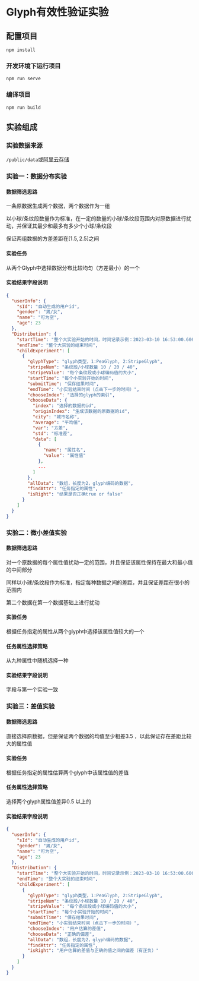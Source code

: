 # Glyph有效性验证实验

## 配置项目
```
npm install
```

### 开发环境下运行项目
```
npm run serve
```

### 编译项目
```
npm run build
```

## 实验组成

### 实验数据来源
`/public/data`或[阿里云存储]([阿里云存储]:https://leisir-note-image.oss-cn-hangzhou.aliyuncs.com/glyph_experiment_new/)

### 实验一：数据分布实验

#### 数据筛选思路

一条原数据生成两个数据，两个数据作为一组

以小球/条纹段数量作为标准，在一定的数量的小球/条纹段范围内对原数据进行扰动，并保证其最少和最多有多少个小球/条纹段

保证两组数据的方差差距在$[1.5,2.5]$之间

#### 实验任务
从两个Glyph中选择数据分布比较均匀（方差最小）的一个

#### 实验结果字段说明
```json
{
  "userInfo": {
    "sId": "自动生成的用户id",
    "gender": "男/女",
    "name": "可为空",
    "age": 23
  },
  "Distribution": {
    "startTime": "整个大实验开始的时间，时间记录示例：2023-03-10 16:53:00.606",
    "endTime": "整个大实验的结束时间",
    "childExperiment": [
      {
        "glyphType": "glyph类型，1:PeaGlyph, 2:StripeGlyph",
        "stripeNum": "条纹段/小球数量 10 / 20 / 40",
        "stripeValue": "每个条纹段或小球编码值的大小",
        "startTime": "每个小实验开始的时间",
        "submitTime": "保存结果时间",
        "endTime": "小实验结束时间（点击下一步的时间）",
        "chooseIndex": "选择的glyph的索引",
        "chooseData": {
          "index": "选择的数据的id",
          "originIndex": "生成该数据的原数据的id",
          "city": "城市名称",
          "average": "平均值",
          "var": "方差",
          "std": "标准差",
          "data": [
            {
              "name": "属性名",
              "value": "属性值"
            },
            ...
          ]
        },
        "allData": "数组，长度为2，glyph编码的数据",
        "findAttr": "任务指定的属性",
        "isRight": "结果是否正确true or false"
      }
    ]
  }
}
```

### 实验二：微小差值实验

#### 数据筛选思路

对一个原数据的每个属性值扰动一定的范围，并且保证该属性保持在最大和最小值的中间部分

同样以小球/条纹段作为标准，指定每种数据之间的差距，并且保证差距在很小的范围内

第二个数据在第一个数据基础上进行扰动

#### 实验任务
根据任务指定的属性从两个glyph中选择该属性值较大的一个

#### 任务属性选择策略

从九种属性中随机选择一种

#### 实验结果字段说明
字段与第一个实验一致

### 实验三：差值实验

#### 数据筛选思路

直接选择原数据，但是保证两个数据的均值至少相差$3.5$ ，以此保证存在差距比较大的属性值

#### 实验任务
根据任务指定的属性估算两个glyph中该属性值的差值

#### 任务属性选择策略
选择两个glyph属性值差异$0.5$ 以上的 

#### 实验结果字段说明
```json
{
  "userInfo": {
    "sId": "自动生成的用户id",
    "gender": "男/女",
    "name": "可为空",
    "age": 23
  },
  "Distribution": {
    "startTime": "整个大实验开始的时间，时间记录示例：2023-03-10 16:53:00.606",
    "endTime": "整个大实验的结束时间",
    "childExperiment": [
      {
        "glyphType": "glyph类型，1:PeaGlyph, 2:StripeGlyph",
        "stripeNum": "条纹段/小球数量 10 / 20 / 40",
        "stripeValue": "每个条纹段或小球编码值的大小",
        "startTime": "每个小实验开始的时间",
        "submitTime": "保存结果时间",
        "endTime": "小实验结束时间（点击下一步的时间）",
        "chooseIndex": "用户估算的差值",
        "chooseData": "正确的偏差",
        "allData": "数组，长度为2，glyph编码的数据",
        "findAttr": "任务指定的属性",
        "isRight": "用户估算的差值与正确的值之间的偏差（有正负）"
      }
    ]
  }
}
```



